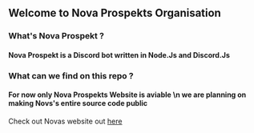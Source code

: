 ## Welcome to Nova Prospekts Organisation
### What's Nova Prospekt ?
#### Nova Prospekt is a Discord bot written in Node.Js and Discord.Js 
### What can we find on this repo ? 
#### For now only Nova Prospekts Website is aviable \n we are planning on making Novs's entire source code public 
Check out Novas website out [here](https://overlord-crow.github.io/NovaWebApp/)
<!--

**Here are some ideas to get you started:**

🙋‍♀️ A short introduction - what is your organization all about?
🌈 Contribution guidelines - how can the community get involved?
👩‍💻 Useful resources - where can the community find your docs? Is there anything else the community should know?
🍿 Fun facts - what does your team eat for breakfast?
🧙 Remember, you can do mighty things with the power of [Markdown](https://docs.github.com/github/writing-on-github/getting-started-with-writing-and-formatting-on-github/basic-writing-and-formatting-syntax)
-->

